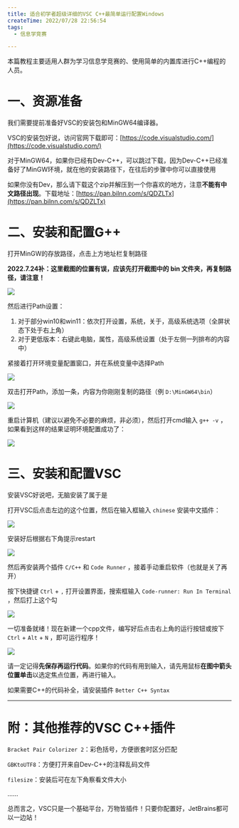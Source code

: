 ```yaml
---
title: 适合初学者超级详细的VSC C++最简单运行配置Windows
createTime: 2022/07/28 22:56:54
tags:
  - 信息学竞赛

---
```


本篇教程主要适用人群为学习信息学竞赛的、使用简单的内置库进行C++编程的人员。

# 一、资源准备

我们需要提前准备好VSC的安装包和MinGW64编译器。

VSC的安装包好说，访问官网下载即可：[https://code.visualstudio.com/](https://code.visualstudio.com/)

对于MinGW64，如果你已经有Dev-C++，可以跳过下载，因为Dev-C++已经准备好了MinGW环境，就在他的安装路径下，在往后的步骤中你可以直接使用

如果你没有Dev，那么请下载这个zip并解压到一个你喜欢的地方，注意**不能有中文路径出现**。下载地址：[https://pan.bilnn.com/s/QDZLTx](https://pan.bilnn.com/s/QDZLTx)

# 二、安装和配置G++

打开MinGW的存放路径，点击上方地址栏复制路径

**2022.7.24补：这里截图的位置有误，应该先打开截图中的 bin 文件夹，再复制路径，请注意！**

![](../images/2cbda3baa984042ea9c42ef499b774b0.png)

然后进行Path设置：

1. 对于部分win10和win11：依次打开设置，系统，关于，高级系统选项（全屏状态下处于右上角）
2. 对于更低版本：右键此电脑，属性，高级系统设置（处于左侧一列排布的内容中）

紧接着打开环境变量配置窗口，并在系统变量中选择Path

![](../images/36ff80a2fd911d6bfcc08642fa1ca140.png)

双击打开Path，添加一条，内容为你刚刚复制的路径（例 `D:\MinGW64\bin`）

![](../images/32836f349ae57efa6c4b5988bf3eeb87.png)

重启计算机（建议以避免不必要的麻烦，非必须），然后打开cmd输入 `g++ -v` ，如果看到这样的结果证明环境配置成功了：

![](../images/6eeb43b09864fb42ba54e184c29e480e.png)

# 三、安装和配置VSC

安装VSC好说吧，无脑安装了属于是

打开VSC后点击左边的这个位置，然后在输入框输入 `chinese` 安装中文插件：

![](../images/dcf5b38b7223b88e109727a9919ec3ff.png)

安装好后根据右下角提示restart

![](../images/c39f7b2c678a4c5d6bc1c04f3013065d.png)

然后再安装两个插件 `C/C++` 和 `Code Runner` ，接着手动重启软件（也就是关了再开）

按下快捷键 `Ctrl` + `,` 打开设置界面，搜索框输入 `Code-runner: Run In Terminal` ，然后打上这个勾

![](../images/cae1752be7998ee8bd35609c7b2b85af.png)

一切准备就绪！现在新建一个cpp文件，编写好后点击右上角的运行按钮或按下 `Ctrl` + `Alt` + `N` ，即可运行程序！

![](../images/89ad1a696e470b5913673aa6b189e09e.png)

请一定记得**先保存再运行代码**。如果你的代码有用到输入，请先用鼠标**在图中箭头位置单击**以选定焦点位置，再进行输入。

如果需要C++的代码补全，请安装插件 `Better C++ Syntax`

---

# 附：其他推荐的VSC C++插件

`Bracket Pair Colorizer 2`：彩色括号，方便嵌套时区分匹配

`GBKtoUTF8`：方便打开来自Dev-C++的注释乱码文件

`filesize`：安装后可在左下角察看文件大小

……

总而言之，VSC只是一个基础平台，万物皆插件！只要你配置好，JetBrains都可以一边站！

